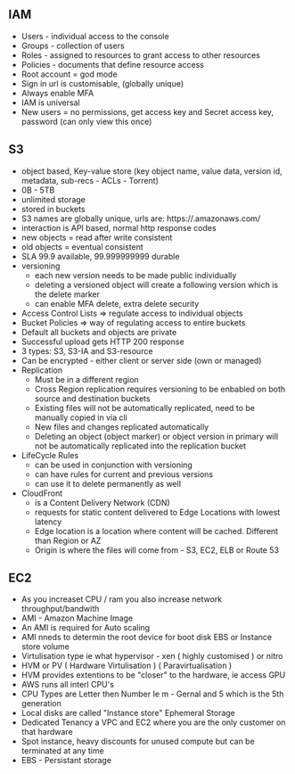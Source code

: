 ## IAM
- Users - individual access to the console
- Groups - collection of users
- Roles - assigned to resources to grant access to other resources
- Policies - documents that define resource access
- Root account = god mode
- Sign in url is customisable, (globally unique)
- Always enable MFA
- IAM is universal
- New users = no permissions, get access key and Secret access key, password (can only view this once)

## S3
- object based, Key-value store (key object name, value data, version id, metadata, sub-recs - ACLs - Torrent)
- 0B - 5TB
- unlimited storage
- stored in buckets
- S3 names are globally unique, urls are: https://<region>.amazonaws.com/<bucket>
- interaction is API based, normal http response codes
- new objects = read after write consistent
- old objects = eventual consistent
- SLA 99.9 available, 99.999999999 durable
- versioning
    - each new version needs to be made public individually
    - deleting a versioned object will create a following version which is the delete marker
    - can enable MFA delete, extra delete security
- Access Control Lists => regulate access to individual objects
- Bucket Policies => way of regulating access to entire buckets
- Default all buckets and objects are private
- Successful upload gets HTTP 200 response
- 3 types: S3, S3-IA and S3-resource
- Can be encrypted - either client or server side (own or managed)
- Replication
    - Must be in a different region
    - Cross Region replication requires versioning to be enbabled on both source and destination buckets
    - Existing files will not be automatically replicated, need to be manually copied in via cli
    - New files and changes replicated automatically
    - Deleting an object (object marker) or object version in primary will not be automatically replicated into the replication bucket
- LifeCycle Rules
    - can be used in conjunction with versioning
    - can have rules for current and previous versions
    - can use it to delete permanently as well
- CloudFront
    - is a Content Delivery Network (CDN)
    - requests for static content delivered to Edge Locations with lowest latency
    - Edge location is a location where content will be cached. Different than Region or AZ
    - Origin is where the files will come from - S3, EC2, ELB or Route 53


## EC2
- As you increaset CPU / ram you also increase network throughput/bandwith
- AMI - Amazon Machine Image
- An AMI is required for Auto scaling
- AMI nneds to determin the root device for boot disk EBS or Instance store volume
- Virtulisation type ie what hypervisor - xen ( highly customised ) or nitro
- HVM or PV ( Hardware Virtulisation ) ( Paravirtualisation )
- HVM provides extentions to be "closer" to the hardware, ie access GPU
- AWS runs all interl CPU's
- CPU Types are Letter then Number Ie m - Gernal and 5 which is the 5th generation
- Local disks are called "Instance store" Ephemeral Storage
- Dedicated Tenancy a VPC and EC2 where you are the only customer on that hardware
- Spot instance, heavy discounts for unused compute but can be terminated at any time
- EBS - Persistant storage
